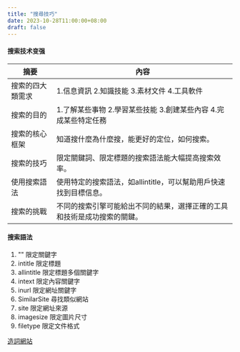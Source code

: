 ```yaml
---
title: "搜尋技巧"
date: 2023-10-28T11:00:00+08:00
draft: false
---
```

#### 搜索技术变强
| 摘要 | 內容 |
|-----|------|
| 搜索的四大類需求 | 1.信息資訊 2.知識技能 3.素材文件 4.工具軟件 |
| 搜索的目的 | 1.了解某些事物 2.學習某些技能 3.創建某些內容 4.完成某些特定任務 |
| 搜索的核心框架 | 知道搜什麼為什麼搜，能更好的定位，如何搜索。|
| 搜索的技巧 | 限定關鍵詞、限定標題的搜索語法能大幅提高搜索效率。|
| 使用搜索語法 | 使用特定的搜索語法，如allintitle，可以幫助用戶快速找到目標信息。|
| 搜索的挑戰 | 不同的搜索引擎可能給出不同的結果，選擇正確的工具和技術是成功搜索的關鍵。|

#### 搜索語法
1. "" 限定關鍵字
1. intitle 限定標題
1. allintitle 限定標題多個關鍵字
1. intext 限定內容關鍵字
1. inurl 限定網址關鍵字
1. SimilarSite 尋找類似網站
1. site 限定網址來源
1. imagesize 限定圖片尺寸
1. filetype 限定文件格式

[造詞網站](https://www.litscape.com/word_tools/contains_only.php)